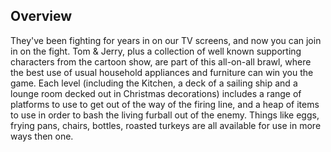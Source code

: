 ## Overview

They've been fighting for years in on our TV screens, and now you can join in on the fight. Tom & Jerry, plus a collection of well known supporting characters from the cartoon show, are part of this all-on-all brawl, where the best use of usual household appliances and furniture can win you the game. Each level (including the Kitchen, a deck of a sailing ship and a lounge room decked out in Christmas decorations) includes a range of platforms to use to get out of the way of the firing line, and a heap of items to use in order to bash the living furball out of the enemy. Things like eggs, frying pans, chairs, bottles, roasted turkeys are all available for use in more ways then one.